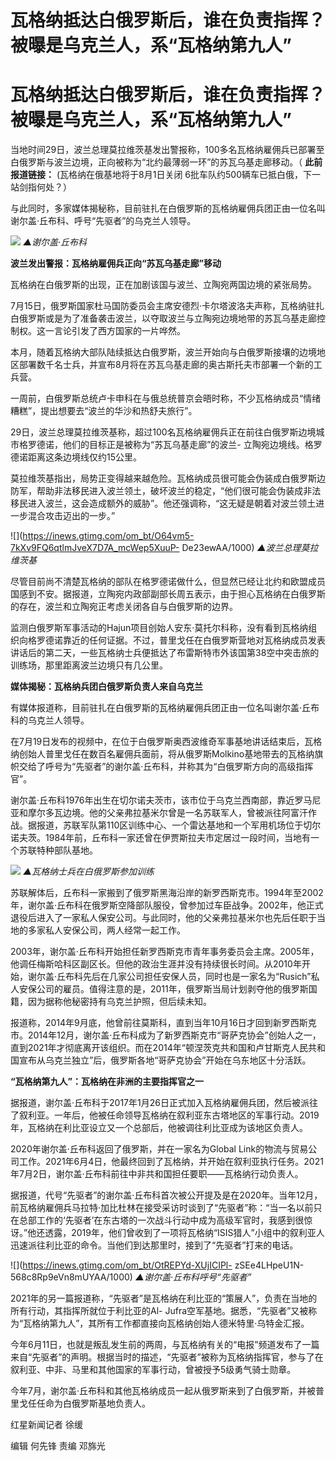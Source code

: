 # 瓦格纳抵达白俄罗斯后，谁在负责指挥？被曝是乌克兰人，系“瓦格纳第九人”

# 瓦格纳抵达白俄罗斯后，谁在负责指挥？被曝是乌克兰人，系“瓦格纳第九人”

当地时间29日，波兰总理莫拉维茨基发出警报称，100多名瓦格纳雇佣兵已部署至白俄罗斯与波兰边境，正向被称为“北约最薄弱一环”的苏瓦乌基走廊移动。（
**此前报道链接：** (瓦格纳在俄基地将于8月1日关闭 6批车队约500辆车已抵白俄，下一站剑指何处？）

与此同时，多家媒体揭秘称，目前驻扎在白俄罗斯的瓦格纳雇佣兵团正由一位名叫谢尔盖·丘布科、呼号“先驱者”的乌克兰人领导。

![](https://inews.gtimg.com/om_bt/O-UMvbuhlO0togdgA18nbtNwtHNHH8STvNNurwxKWeQI8AA/1000)
_▲谢尔盖·丘布科_

**波兰发出警报：瓦格纳雇佣兵正向“苏瓦乌基走廊”移动**

瓦格纳在白俄罗斯的出现，正在加剧该国与波兰、立陶宛两国边境的紧张局势。

7月15日，俄罗斯国家杜马国防委员会主席安德烈·卡尔塔波洛夫声称，瓦格纳驻扎白俄罗斯或是为了准备袭击波兰，以夺取波兰与立陶宛边境地带的苏瓦乌基走廊控制权。这一言论引发了西方国家的一片哗然。

本月，随着瓦格纳大部队陆续抵达白俄罗斯，波兰开始向与白俄罗斯接壤的边境地区部署数千名士兵，并宣布8月将在苏瓦乌基走廊的奥古斯托夫市部署一个新的工兵营。

一周前，白俄罗斯总统卢卡申科在与俄总统普京会晤时称，不少瓦格纳成员“情绪糟糕”，提出想要去“波兰的华沙和热舒夫旅行”。

29日，波兰总理莫拉维茨基称，超过100名瓦格纳雇佣兵正在前往白俄罗斯边境城市格罗德诺，他们的目标正是被称为“苏瓦乌基走廊”的波兰-
立陶宛边境线。格罗德诺距离这条边境线仅约15公里。

莫拉维茨基指出，局势正变得越来越危险。瓦格纳成员很可能会伪装成白俄罗斯边防军，帮助非法移民进入波兰领土，破坏波兰的稳定，“他们很可能会伪装成非法移民进入波兰，这会造成额外的威胁”。他还强调称，“这无疑是朝着对波兰领土进一步混合攻击迈出的一步。”

![](https://inews.gtimg.com/om_bt/O64vm5-7kXv9FQ6qtlmJveX7D7A_mcWep5XuuP-
De23ewAA/1000) _▲波兰总理莫拉维茨基_

尽管目前尚不清楚瓦格纳的部队在格罗德诺做什么，但显然已经让北约和欧盟成员国感到不安。据报道，立陶宛内政部副部长周五表示，由于担心瓦格纳在白俄罗斯的存在，波兰和立陶宛正考虑关闭各自与白俄罗斯的边界。

监测白俄罗斯军事活动的Hajun项目创始人安东·莫托尔科称，没有看到瓦格纳组织向格罗德诺靠近的任何证据。不过，普里戈任在白俄罗斯营地对瓦格纳成员发表讲话后的第二天，一些瓦格纳士兵便抵达了布雷斯特市外该国第38空中突击旅的训练场，那里距离波兰边境只有几公里。

**媒体揭秘：瓦格纳兵团白俄罗斯负责人来自乌克兰**

有媒体报道称，目前驻扎在白俄罗斯的瓦格纳雇佣兵团正由一位名叫谢尔盖·丘布科的乌克兰人领导。

在7月19日发布的视频中，在位于白俄罗斯奥西波维奇军事基地讲话结束后，瓦格纳创始人普里戈任在数百名雇佣兵面前，将从俄罗斯Molkino基地带去的瓦格纳旗帜交给了呼号为“先驱者”的谢尔盖·丘布科，并称其为“白俄罗斯方向的高级指挥官”。

谢尔盖·丘布科1976年出生在切尔诺夫茨市，该市位于乌克兰西南部，靠近罗马尼亚和摩尔多瓦边境。他的父亲弗拉基米尔曾是一名苏联军人，曾被派往阿富汗作战。据报道，苏联军队第110区训练中心、一个雷达基地和一个军用机场位于切尔诺夫茨。1984年前，丘布科一家还曾在伊贾斯拉夫市定居过一段时间，当地有一个苏联特种部队基地。

![](https://inews.gtimg.com/om_bt/OH7UhcADS1xQt3EdZ1UVGIyAtAvP9ddPEH8GjtOw8-Pa4AA/1000)
_▲瓦格纳士兵在白俄罗斯参加训练_

苏联解体后，丘布科一家搬到了俄罗斯黑海沿岸的新罗西斯克市。1994年至2002年，谢尔盖·丘布科在俄罗斯空降部队服役，曾参加过车臣战争。2002年，他正式退役后进入了一家私人保安公司。与此同时，他的父亲弗拉基米尔也先后任职于当地的多家私人安保公司，两人经常一起工作。

2003年，谢尔盖·丘布科开始担任新罗西斯克市青年事务委员会主席。2005年，他调任梅斯哈科区副区长。但他的政治生涯并没有持续很长时间。从2010年开始，谢尔盖·丘布科先后在几家公司担任安保人员，同时也是一家名为“Rusich”私人安保公司的雇员。值得注意的是，2011年，俄罗斯当局计划剥夺他的俄罗斯国籍，因为据称他秘密持有乌克兰护照，但后续未知。

报道称，2014年9月底，他曾前往莫斯科，直到当年10月16日才回到新罗西斯克市。2014年12月，谢尔盖·丘布科成为了新罗西斯克市“哥萨克协会”创始人之一，直到2021年才彻底离开该组织。而在2014年“顿涅茨克共和国和卢甘斯克人民共和国宣布从乌克兰独立”后，俄罗斯各地“哥萨克协会”开始在乌东地区十分活跃。

**“瓦格纳第九人”：瓦格纳在非洲的主要指挥官之一**

据报道，谢尔盖·丘布科于2017年1月26日正式加入瓦格纳雇佣兵团，然后被派往了叙利亚。一年后，他被任命领导瓦格纳在叙利亚东古塔地区的军事行动。2019年，瓦格纳在利比亚设立又一个总部后，他被调往利比亚成为该地区负责人。

2020年谢尔盖·丘布科返回了俄罗斯，并在一家名为Global
Link的物流与贸易公司工作。2021年6月4日，他最终回到了瓦格纳，并开始在叙利亚执行任务。2021年7月2日，谢尔盖·丘布科前往中非共和国担任要职——瓦格纳行动负责人。

据报道，代号“先驱者”的谢尔盖·丘布科首次被公开提及是在2020年。当年12月，前瓦格纳雇佣兵马拉特·加比杜林在接受采访时谈到了“先驱者”称：“当一名以前只在总部工作的‘先驱者’在东古塔的一次战斗行动中成为高级军官时，我感到很惊讶。”他还透露，2019年，他们曾收到了一项将瓦格纳“ISIS猎人”小组中的叙利亚人迅速派往利比亚的命令。当他们到达那里时，接到了“先驱者”打来的电话。

![](https://inews.gtimg.com/om_bt/OtREPYd-XUjICIPl-
zSEe4LHpeU1N-568c8Rp9eVn8mUYAA/1000) _▲谢尔盖·丘布科呼号“先驱者”_

2021年的另一篇报道称，“先驱者”是瓦格纳在利比亚的“策展人”，负责在当地的所有行动，其指挥所就位于利比亚的Al-
Jufra空军基地。据悉，“先驱者”又被称为“瓦格纳第九人”，其所有工作都直接向瓦格纳创始人德米特里·乌特金汇报。

今年6月11日，也就是叛乱发生前的两周，与瓦格纳有关的“电报”频道发布了一篇来自“先驱者”的声明。根据当时的描述，“先驱者”被称为瓦格纳指挥官，参与了在叙利亚、中非、马里和其他国家的军事行动，曾被授予5级勇气骑士勋章。

今年7月，谢尔盖·丘布科和其他瓦格纳成员一起从俄罗斯来到了白俄罗斯，并被普里戈任任命为白俄罗斯基地负责人。

红星新闻记者 徐缓

编辑 何先锋 责编 邓旆光

